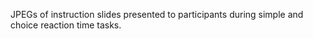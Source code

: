 JPEGs of instruction slides presented to participants during simple and choice reaction time tasks. 
